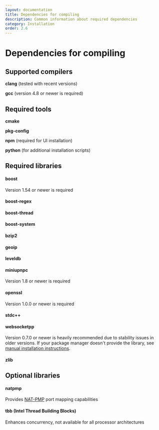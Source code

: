 ```yaml
---
layout: documentation
title: Dependencies for compiling
description: Common information about required dependencies
category: Installation
order: 2.6
---
```


# Dependencies for compiling

## Supported compilers

**clang** (tested with recent versions)

**gcc** (version 4.8 or newer is required)

## Required tools

**cmake**

**pkg-config**

**npm** (required for UI installation)

**python** (for additional installation scripts)


## Required libraries

#### boost

Version 1.54 or newer is required

#### boost-regex

#### boost-thread

#### boost-system

#### bzip2

#### geoip

#### leveldb

#### miniupnpc

Version 1.8 or newer is required

#### openssl

Version 1.0.0 or newer is required

#### stdc++

#### websocketpp

Version 0.7.0 or newer is heavily recommended due to stability issues in older versions. If your package manager doesn't provide the library, see [manual installation instructions](/docs/installation/websocketpp.html).

#### zlib

## Optional libraries 

#### natpmp 

Provides [NAT-PMP](https://en.wikipedia.org/wiki/NAT_Port_Mapping_Protocol) port mapping capabilities

#### tbb (Intel Thread Building Blocks)

Enhances concurrency, not available for all processor architectures

